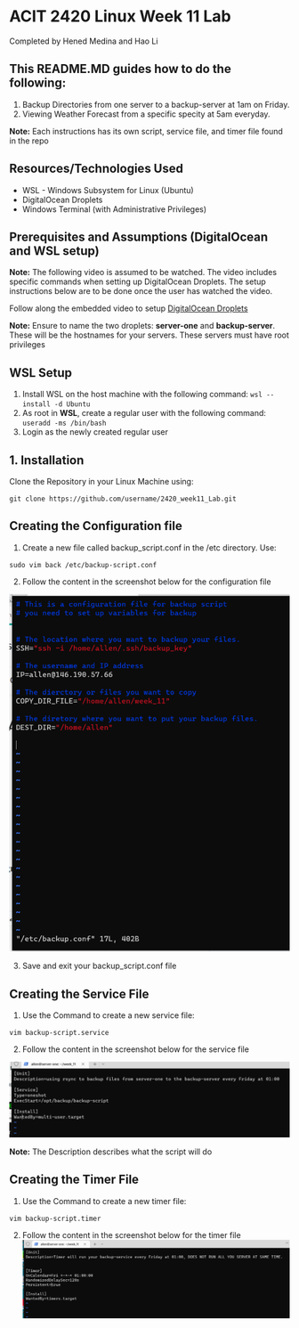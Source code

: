 ACIT 2420 Linux Week 11 Lab
===============

Completed by Hened Medina and Hao Li


This README.MD guides how to do the following:
----------------------------------------------
1. Backup Directories from one server to a backup-server at 1am on Friday.
2. Viewing Weather Forecast from a specific specity at 5am everyday.

**Note:** Each instructions has its own script, service file, and timer file found in the repo



Resources/Technologies Used
-------------------------------

- WSL - Windows Subsystem for Linux (Ubuntu)
- DigitalOcean Droplets
- Windows Terminal (with Administrative Privileges)


Prerequisites and Assumptions (DigitalOcean and WSL setup)
----------------------------------
**Note:** The following video is assumed to be watched. The video includes specific commands when setting up DigitalOcean Droplets. The setup instructions below are to be done once the user has watched the video.

Follow along the embedded video to setup [DigitalOcean Droplets](https://vimeo.com/758870226/f75da348fc?embedded=true&source=video_title&owner=17609105)

**Note:** 
Ensure to name the two droplets: **server-one** and **backup-server**. These will be the hostnames for your servers. These servers must have root privileges

WSL Setup
-------------------------

1. Install WSL on the  host machine with the following command: `wsl --install -d Ubuntu`
2. As root in **WSL**,  create a regular user with the following command: `useradd -ms /bin/bash`
3. Login as the newly created regular user


## 1. Installation

Clone the Repository in your Linux Machine using:

```
git clone https://github.com/username/2420_week11_Lab.git
```

## Creating the Configuration file
1. Create a new file called backup_script.conf in the /etc directory. Use:
```
sudo vim back /etc/backup-script.conf
```
2. Follow the content in the screenshot below for the configuration file

![](images/backupconf.png)

3. Save and exit your backup_script.conf file

## Creating the Service File
1. Use the Command to create a new service file:
```
vim backup-script.service
```
2. Follow the content in the screenshot below for the service file

![](images/image14.png)

**Note:** The Description describes what the script will do

## Creating the Timer File
1. Use the Command to create a new timer file:
```
vim backup-script.timer
```
2. Follow the content in the screenshot below for the timer file
![](images/image7.png)

